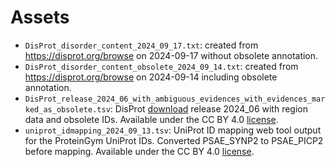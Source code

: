 # Assets

- `DisProt_disorder_content_2024_09_17.txt`: created from https://disprot.org/browse on 2024-09-17 without obsolete annotation.
- `DisProt_disorder_content_obsolete_2024_09_14.txt`: created from https://disprot.org/browse on 2024-09-14 including obsolete annotation.
- `DisProt_release_2024_06_with_ambiguous_evidences_with_evidences_marked_as_obsolete.tsv`: DisProt [download](https://disprot.org/download) release 2024_06 with region data and obsolete IDs. Available under the CC BY 4.0 [license](https://disprot.org/about).
- `uniprot_idmapping_2024_09_13.tsv`: UniProt ID mapping web tool output for the ProteinGym UniProt IDs. Converted PSAE_SYNP2 to PSAE_PICP2 before mapping. Available under the CC BY 4.0 [license](https://www.uniprot.org/help/license).
